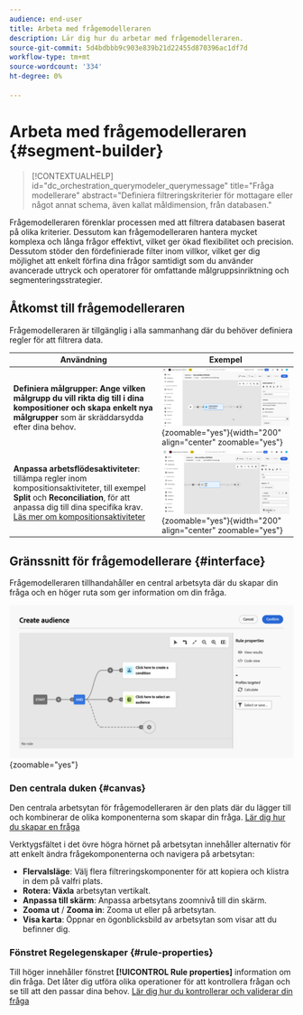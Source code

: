 ```yaml
---
audience: end-user
title: Arbeta med frågemodelleraren
description: Lär dig hur du arbetar med frågemodelleraren.
source-git-commit: 5d4bdbbb9c903e839b21d22455d870396ac1df7d
workflow-type: tm+mt
source-wordcount: '334'
ht-degree: 0%

---
```


# Arbeta med frågemodelleraren {#segment-builder}

>[!CONTEXTUALHELP]
>id="dc_orchestration_querymodeler_querymessage"
>title="Fråga modellerare"
>abstract="Definiera filtreringskriterier för mottagare eller något annat schema, även kallat måldimension, från databasen."

Frågemodelleraren förenklar processen med att filtrera databasen baserat på olika kriterier. Dessutom kan frågemodelleraren hantera mycket komplexa och långa frågor effektivt, vilket ger ökad flexibilitet och precision. Dessutom stöder den fördefinierade filter inom villkor, vilket ger dig möjlighet att enkelt förfina dina frågor samtidigt som du använder avancerade uttryck och operatorer för omfattande målgruppsinriktning och segmenteringsstrategier.

## Åtkomst till frågemodelleraren

Frågemodelleraren är tillgänglig i alla sammanhang där du behöver definiera regler för att filtrera data.

| Användning | Exempel |
|  ---  |  ---  |
| **Definiera målgrupper: Ange vilken målgrupp du vill rikta dig till i dina kompositioner och skapa enkelt nya målgrupper** som är skräddarsydda efter dina behov. | ![](assets/access-audience.png){zoomable="yes"}{width="200" align="center" zoomable="yes"} |
| **Anpassa arbetsflödesaktiviteter**: tillämpa regler inom kompositionsaktiviteter, till exempel **Split** och **Reconciliation**, för att anpassa dig till dina specifika krav. [Läs mer om kompositionsaktiviteter](../compositions/activities/about-activities.md) | ![](assets/access-composition.png){zoomable="yes"}{width="200" align="center" zoomable="yes"} |

## Gränssnitt för frågemodellerare {#interface}

Frågemodelleraren tillhandahåller en central arbetsyta där du skapar din fråga och en höger ruta som ger information om din fråga.

![](assets/query-interface.png){zoomable="yes"}

### Den centrala duken {#canvas}

Den centrala arbetsytan för frågemodelleraren är den plats där du lägger till och kombinerar de olika komponenterna som skapar din fråga. [Lär dig hur du skapar en fråga](build-query.md)

Verktygsfältet i det övre högra hörnet på arbetsytan innehåller alternativ för att enkelt ändra frågekomponenterna och navigera på arbetsytan:

* **Flervalsläge**: Välj flera filtreringskomponenter för att kopiera och klistra in dem på valfri plats.
* **Rotera: Växla** arbetsytan vertikalt.
* **Anpassa till skärm**: Anpassa arbetsytans zoomnivå till din skärm.
* **Zooma ut** / **Zooma in**: Zooma ut eller på arbetsytan.
* **Visa karta**: Öppnar en ögonblicksbild av arbetsytan som visar att du befinner dig.

### Fönstret Regelegenskaper {#rule-properties}

Till höger innehåller fönstret **[!UICONTROL Rule properties]** information om din fråga. Det låter dig utföra olika operationer för att kontrollera frågan och se till att den passar dina behov. [Lär dig hur du kontrollerar och validerar din fråga](build-query.md#check-and-validate-your-query)
